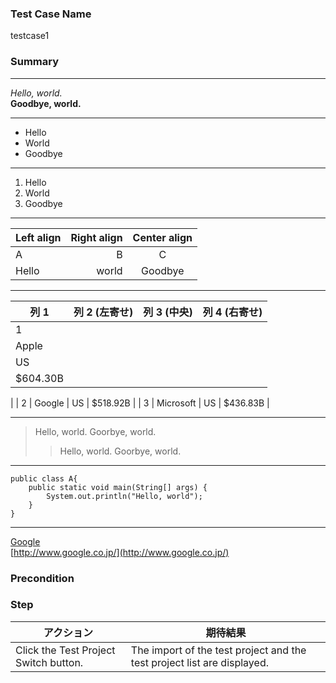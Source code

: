### Test Case Name
testcase1

### Summary

---
*Hello, world.*  
**Goodbye, world.** 

---
- Hello
- World
- Goodbye 

---
1. Hello 
2. World
3. Goodbye 

---
| Left align | Right align | Center align | 
|:-----------|------------:|:------------:| 
| A | B | C | 
| Hello | world | Goodbye | 

---
| 列 1 | 列 2 (左寄せ) | 列 3 (中央) | 列 4 (右寄せ) |
|------|:--------------|:-----------:|--------------:|
| 1 
| Apple 
| US 
| $604.30B 
| 
| 2 
| Google 
| US 
| $518.92B 
| 
| 3 
| Microsoft 
| US 
| $436.83B 
| 

---
> Hello, world. 
> Goorbye, world.  
> > Hello, world. 
> > Goorbye, world.  

---
```
public class A{  
	public static void main(String[] args) {  
		System.out.println("Hello, world");  
	}  
}
```

---
[Google](http://www.google.co.jp/)  
[http://www.google.co.jp/](http://www.google.co.jp/)


### Precondition


### Step
| アクション | 期待結果 |
|---|---|
| Click the Test Project Switch button. | The import of the test project and the test project list are displayed. |


